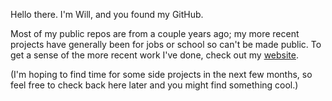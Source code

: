 Hello there. I'm Will, and you found my GitHub.

Most of my public repos are from a couple years ago; my more recent projects have generally been for jobs or school so can't be made public. 
To get a sense of the more recent work I've done, check out my [website](https://will.giorza.com).

(I'm hoping to find time for some side projects in the next few months, so feel free to check back here later and you might find something cool.)
